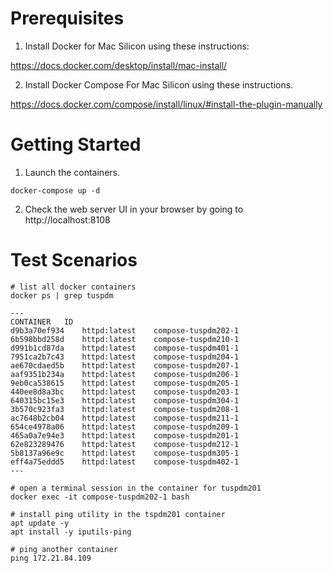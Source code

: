 # Prerequisites

1. Install Docker for Mac Silicon using these instructions:

https://docs.docker.com/desktop/install/mac-install/

2. Install Docker Compose For Mac Silicon using these instructions.

https://docs.docker.com/compose/install/linux/#install-the-plugin-manually

# Getting Started

1. Launch the containers.

`docker-compose up -d`

2. Check the web server UI in your browser by going to http://localhost:8108

# Test Scenarios

```
# list all docker containers
docker ps | grep tuspdm

---
CONTAINER	ID		
d9b3a70ef934	httpd:latest	compose-tuspdm202-1	
6b598bbd258d	httpd:latest	compose-tuspdm210-1	
d991b1cd87da	httpd:latest	compose-tuspdm401-1	
7951ca2b7c43	httpd:latest	compose-tuspdm204-1	
ae670cdaed5b	httpd:latest	compose-tuspdm207-1	
aaf9351b234a	httpd:latest	compose-tuspdm206-1	
9eb0ca538615	httpd:latest	compose-tuspdm205-1	
440ee8d8a3bc	httpd:latest	compose-tuspdm203-1	
640315bc15e3	httpd:latest	compose-tuspdm304-1	
3b570c923fa3	httpd:latest	compose-tuspdm208-1	
ac7648b2cb04	httpd:latest	compose-tuspdm211-1	
654ce4978a06	httpd:latest	compose-tuspdm209-1	
465a0a7e94e3	httpd:latest	compose-tuspdm201-1	
62e823289476	httpd:latest	compose-tuspdm212-1	
5b8137a96e9c	httpd:latest	compose-tuspdm305-1	
eff4a75eddd5	httpd:latest	compose-tuspdm402-1	
---

# open a terminal session in the container for tuspdm201
docker exec -it compose-tuspdm202-1 bash

# install ping utility in the tspdm201 container
apt update -y
apt install -y iputils-ping

# ping another container
ping 172.21.84.109
```